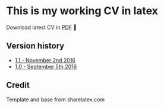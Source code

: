 # This is my working CV in latex

Download latest CV in [PDF](https://github.com/PandelisZ/cv/releases/download/v1.1/cv.pdf) :page_facing_up:

## Version history

* [1.1 - November 2nd 2016](https://github.com/PandelisZ/cv/releases/tag/v1.1)
* [1.0 - September 5th 2016](https://github.com/PandelisZ/cv/releases/tag/v1.0)


## Credit
Template and base from sharelatex.com
